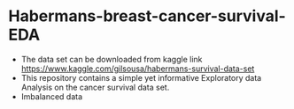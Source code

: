 # Habermans-breast-cancer-survival-EDA

- The data set can be downloaded from kaggle link https://www.kaggle.com/gilsousa/habermans-survival-data-set
- This repository contains a simple yet informative Exploratory data Analysis on the cancer survival data set.
- Imbalanced data
